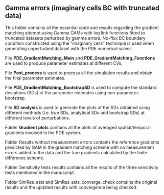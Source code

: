 ## Gamma errors (imaginary cells BC with truncated data) ##
This folder contains all the essential code and results regarding the gradient matching attempt using Gamma GAMs with log link functions fitted to truncated datasets perturbed by 
gamma errors. No-flux BC boundary condition constructed using the "imaginary cells" technique is used when generating unperturbed dataset with the PDE numerical solver. 

File **PDE_GradientMatching_Main** and **PDE_GradientMatching_Functions** are used to produce parameter estimates at different CVs.

File **Post_process** is used to process all the simulation results and obtain the final parameter estimates.

File **PDE_GradientMatching_BootstrapSD** is used to compute the standard deviations (SDs) of the parameter estimates using non-parametric bootstrap.

File **SD analysis** is used to generate the plots of the SDs obtained using different methods (i.e. true SDs, analytical SDs and bootstrap SDs) at different levels of perturbations.  


Folder **Gradient plots** contains all the plots of averaged spatial/temporal gradients involved in the PDE system.

Folder Results without measurement errors contains the reference gradients predicted by GAM in the gradient matching scheme with no measurement errors added to the data and the true gradients calculated by the finite difference scheme.

Folder Sensitivity tests results contains all the results of the three sensitivity tests mentioned in the manuscript.

Folder SimRes_ests and SimRes_ests_converge_check contains the original results and the updated results with convergence being checked.

